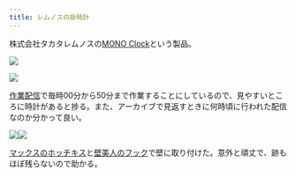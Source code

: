 ```yaml
---
title: レムノスの掛時計
---
```

株式会社タカタレムノスの[MONO Clock](https://www.amazon.co.jp/dp/B004UIT8BK)という製品。

![](https://lh4.googleusercontent.com/oQ5EuIgym6fBqja0-2X9nW8ZZ0ePfI5yY_bF2YrmdG2futCOXYKymYg40fgwWnk435HEz_bKvLtBxyWzddh9QPKfcMmg0VL03pvrM-uVeEAQZjGONI8CmwEOkxnygw7vKlvxenLCwlp3mnm5Xw)

![](https://lh4.googleusercontent.com/csVtoMh2v96vfNVUrCCIacscDVEesm_gnEQl6xO8RdyLit0zvjwlGp6NNG3TwHcrUZFo_wUkePtLQb2jB1TIanmoE1bEc0SGPPf7EaMisYaOXb1LrlPCpnTpVvZbPLXuGCiwuytG4k--FlUx0w)

[作業配信](https://www.youtube.com/channel/UC5s-KpSDGzxWPWNv94PnJHw)で毎時00分から50分まで作業することにしているので、見やすいところに時計があると捗る。また、アーカイブで見返すときに何時頃に行われた配信なのか分かって良い。

![](https://lh4.googleusercontent.com/OesDuu_mGK7GMexd7ZK4XG5_LDnwd4C1ers65DTh2h2jY7_t_s8WMCYcl94ziFfvjGKkyD4gAXSw33xohPqXAORJl2tW1W40PPtN9i5nxnmmi_lU5WwLQ0TdzjW37o8djsJIu65oI6y5-5QJ2g)![](https://lh5.googleusercontent.com/iN-OEjA2GNMIerqrL4b11CDdnIJu9-i7T8aoG4FiDaUi9y8-phGE4VaVIkmey5l-k6ZDilqzf0SxW07yqbCOUTIHmapCI78Vf5C1K2DF5IPs-7r7ASA9jD9UckqfMihffantQUXXgJjqcC7LQQ)

[マックスのホッチキス](https://www.amazon.co.jp/dp/B000O9WRWG)と[壁美人のフック](https://www.amazon.co.jp/dp/B00CU78TDG)で壁に取り付けた。意外と頑丈で、跡もほぼ残らないので助かる。
